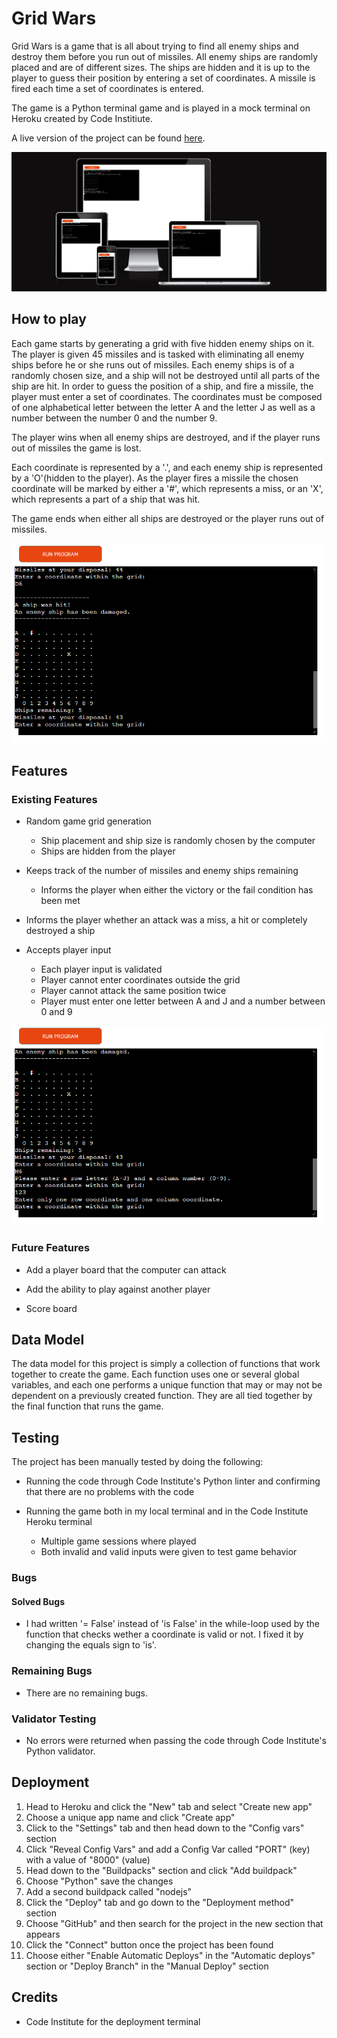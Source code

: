 # Grid Wars

Grid Wars is a game that is all about trying to find all enemy ships and destroy them before you run out of missiles. All enemy ships are randomly placed and are of different sizes. The ships are hidden and it is up to the player to guess their position by entering a set of coordinates. A missile is fired each time a set of coordinates is entered.

The game is a Python terminal game and is played in a mock terminal on Heroku created by Code Institiute.

A live version of the project can be found [here](https://grid-wars1.herokuapp.com/).

![The site running on different devices](images/responsive.png)

## How to play

Each game starts by generating a grid with five hidden enemy ships on it. The player is given 45 missiles and is tasked with eliminating all enemy ships before he or she runs out of missiles. Each enemy ships is of a randomly chosen size, and a ship will not be destroyed until all parts of the ship are hit. In order to guess the position of a ship, and fire a missile, the player must enter a set of coordinates. The coordinates must be composed of one alphabetical letter between the letter A and the letter J as well as a number between the number 0 and the number 9. 

The player wins when all enemy ships are destroyed, and if the player runs out of missiles the game is lost.

Each coordinate is represented by a '.', and each enemy ship is represented by a 'O'(hidden to the player). As the player fires a missile the chosen coordinate will be marked by either a '#', which represents a miss, or an 'X', which represents a part of a ship that was hit.

The game ends when either all ships are destroyed or the player runs out of missiles.

![The grid showing one hit and one miss by the player](images/symbols.png)

## Features

### Existing Features

* Random game grid generation
  - Ship placement and ship size is randomly chosen by the computer
  - Ships are hidden from the player

* Keeps track of the number of missiles and enemy ships remaining
  - Informs the player when either the victory or the fail condition has been met

* Informs the player whether an attack was a miss, a hit or completely destroyed a ship

* Accepts player input
  - Each player input is validated
  - Player cannot enter coordinates outside the grid
  - Player cannot attack the same position twice
  - Player must enter one letter between A and J and a number between 0 and 9

![Image of messages telling the player the correct format for the coordinates](images/messages.png)

### Future Features

* Add a player board that the computer can attack

* Add the ability to play against another player

* Score board

## Data Model

The data model for this project is simply a collection of functions that work together to create the game. Each function uses one or several global variables, and each one performs a unique function that may or may not be dependent on a previously created function. They are all tied together by the final function that runs the game.

## Testing

The project has been manually tested by doing the following:

* Running the code through Code Institute's Python linter and confirming that there are no problems with the code

* Running the game both in my local terminal and in the Code Institute Heroku terminal
  - Multiple game sessions where played
  - Both invalid and valid inputs were given to test game behavior

### Bugs

#### Solved Bugs

* I had written '= False' instead of 'is False' in the while-loop used by the function that checks wether a coordinate is valid or not. I fixed it by changing the equals sign to 'is'.

### Remaining Bugs

* There are no remaining bugs.

### Validator Testing

* No errors were returned when passing the code through Code Institute's Python validator.

## Deployment
  1. Head to Heroku and click the "New" tab and select "Create new app"
  2. Choose a unique app name and click "Create app"
  3. Click to the "Settings" tab and then head down to the "Config vars" section
  4. Click "Reveal Config Vars" and add a Config Var called "PORT" (key) with a value of "8000" (value)
  5. Head down to the "Buildpacks" section and click "Add buildpack"
  6. Choose "Python" save the changes
  7. Add a second buildpack called "nodejs"
  8. Click the "Deploy" tab and go down to the "Deployment method" section
  9. Choose "GitHub" and then search for the project in the new section that appears
  10. Click the "Connect" button once the project has been found
  11. Choose either "Enable Automatic Deploys" in the "Automatic deploys" section or "Deploy Branch" in the "Manual Deploy" section

  ## Credits

  * Code Institute for the deployment terminal